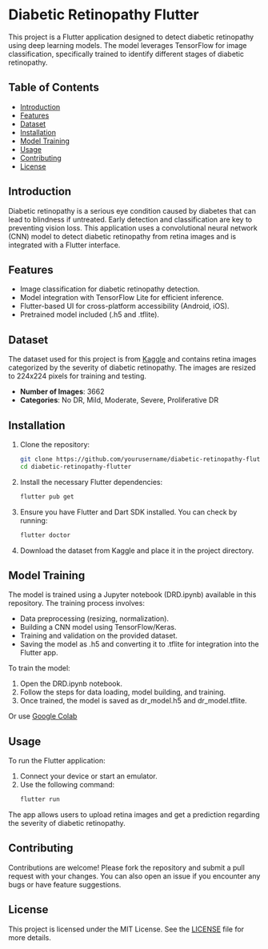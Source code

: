 # Diabetic Retinopathy Flutter

This project is a Flutter application designed to detect diabetic retinopathy using deep learning models. The model leverages TensorFlow for image classification, specifically trained to identify different stages of diabetic retinopathy.

## Table of Contents

- [Introduction](#introduction)
- [Features](#features)
- [Dataset](#dataset)
- [Installation](#installation)
- [Model Training](#model-training)
- [Usage](#usage)
- [Contributing](#contributing)
- [License](#license)

## Introduction

Diabetic retinopathy is a serious eye condition caused by diabetes that can lead to blindness if untreated. Early detection and classification are key to preventing vision loss. This application uses a convolutional neural network (CNN) model to detect diabetic retinopathy from retina images and is integrated with a Flutter interface.

## Features

- Image classification for diabetic retinopathy detection.
- Model integration with TensorFlow Lite for efficient inference.
- Flutter-based UI for cross-platform accessibility (Android, iOS).
- Pretrained model included (.h5 and .tflite).

## Dataset

The dataset used for this project is from [Kaggle](https://www.kaggle.com/datasets/sovitrath/diabetic-retinopathy-224x224-2019-data) and contains retina images categorized by the severity of diabetic retinopathy. The images are resized to 224x224 pixels for training and testing.

- **Number of Images**: 3662
- **Categories**: No DR, Mild, Moderate, Severe, Proliferative DR

## Installation

1. Clone the repository:
   ```bash
   git clone https://github.com/yourusername/diabetic-retinopathy-flutter.git
   cd diabetic-retinopathy-flutter
2. Install the necessary Flutter dependencies:
   ```bash
   flutter pub get
3. Ensure you have Flutter and Dart SDK installed. You can check by running:
   ```bash
   flutter doctor
4. Download the dataset from Kaggle and place it in the project directory.
   
## Model Training

The model is trained using a Jupyter notebook (DRD.ipynb) available in this repository. The training process involves:

- Data preprocessing (resizing, normalization).
- Building a CNN model using TensorFlow/Keras.
- Training and validation on the provided dataset.
- Saving the model as .h5 and converting it to .tflite for integration into the Flutter app.

To train the model:

1. Open the DRD.ipynb notebook.
2. Follow the steps for data loading, model building, and training.
3. Once trained, the model is saved as dr_model.h5 and dr_model.tflite.
   
Or use [Google Colab](https://colab.research.google.com/drive/1rSKSbm6Qe4A5JmH6I27pZ1FHTglkYplK?usp=sharing)
## Usage
To run the Flutter application:
1. Connect your device or start an emulator.
2. Use the following command:
   ```bash
   flutter run
The app allows users to upload retina images and get a prediction regarding the severity of diabetic retinopathy.
## Contributing
Contributions are welcome! Please fork the repository and submit a pull request with your changes. You can also open an issue if you encounter any bugs or have feature suggestions.
## License
This project is licensed under the MIT License. See the [LICENSE](LICENSE) file for more details.

